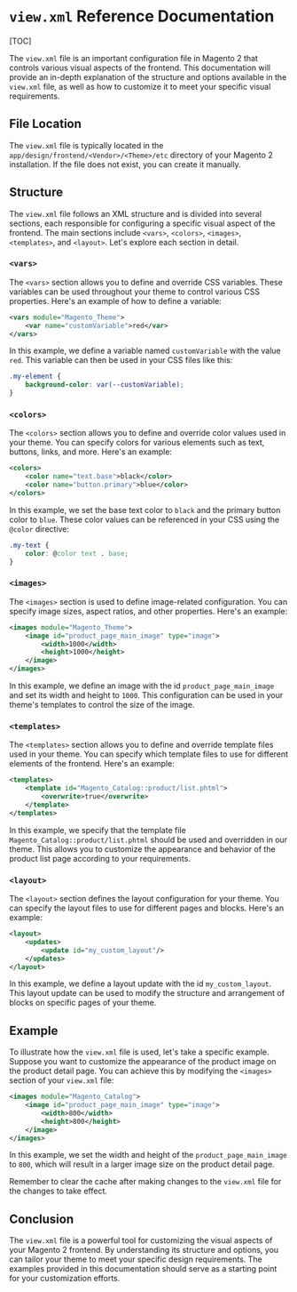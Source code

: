 # `view.xml` Reference Documentation

[TOC]

The `view.xml` file is an important configuration file in Magento 2 that controls various visual aspects of the
frontend. This documentation will provide an in-depth explanation of the structure and options available in
the `view.xml` file, as well as how to customize it to meet your specific visual requirements.

## File Location

The `view.xml` file is typically located in the `app/design/frontend/<Vendor>/<Theme>/etc` directory of your Magento 2
installation. If the file does not exist, you can create it manually.

## Structure

The `view.xml` file follows an XML structure and is divided into several sections, each responsible for configuring a
specific visual aspect of the frontend. The main sections include `<vars>`, `<colors>`, `<images>`, `<templates>`,
and `<layout>`. Let's explore each section in detail.

### `<vars>`

The `<vars>` section allows you to define and override CSS variables. These variables can be used throughout your theme
to control various CSS properties. Here's an example of how to define a variable:

```xml
<vars module="Magento_Theme">
    <var name="customVariable">red</var>
</vars>
```

In this example, we define a variable named `customVariable` with the value `red`. This variable can then be used in
your CSS files like this:

```css
.my-element {
    background-color: var(--customVariable);
}
```

### `<colors>`

The `<colors>` section allows you to define and override color values used in your theme. You can specify colors for
various elements such as text, buttons, links, and more. Here's an example:

```xml
<colors>
    <color name="text.base">black</color>
    <color name="button.primary">blue</color>
</colors>
```

In this example, we set the base text color to `black` and the primary button color to `blue`. These color values can be
referenced in your CSS using the `@color` directive:

```css
.my-text {
    color: @color text . base;
}
```

### `<images>`

The `<images>` section is used to define image-related configuration. You can specify image sizes, aspect ratios, and
other properties. Here's an example:

```xml
<images module="Magento_Theme">
    <image id="product_page_main_image" type="image">
        <width>1000</width>
        <height>1000</height>
    </image>
</images>
```

In this example, we define an image with the id `product_page_main_image` and set its width and height to `1000`. This
configuration can be used in your theme's templates to control the size of the image.

### `<templates>`

The `<templates>` section allows you to define and override template files used in your theme. You can specify which
template files to use for different elements of the frontend. Here's an example:

```xml
<templates>
    <template id="Magento_Catalog::product/list.phtml">
        <overwrite>true</overwrite>
    </template>
</templates>
```

In this example, we specify that the template file `Magento_Catalog::product/list.phtml` should be used and overridden
in our theme. This allows you to customize the appearance and behavior of the product list page according to your
requirements.

### `<layout>`

The `<layout>` section defines the layout configuration for your theme. You can specify the layout files to use for
different pages and blocks. Here's an example:

```xml
<layout>
    <updates>
        <update id="my_custom_layout"/>
    </updates>
</layout>
```

In this example, we define a layout update with the id `my_custom_layout`. This layout update can be used to modify the
structure and arrangement of blocks on specific pages of your theme.

## Example

To illustrate how the `view.xml` file is used, let's take a specific example. Suppose you want to customize the
appearance of the product image on the product detail page. You can achieve this by modifying the `<images>` section of
your `view.xml` file:

```xml
<images module="Magento_Catalog">
    <image id="product_page_main_image" type="image">
        <width>800</width>
        <height>800</height>
    </image>
</images>
```

In this example, we set the width and height of the `product_page_main_image` to `800`, which will result in a larger
image size on the product detail page.

Remember to clear the cache after making changes to the `view.xml` file for the changes to take effect.

## Conclusion

The `view.xml` file is a powerful tool for customizing the visual aspects of your Magento 2 frontend. By understanding
its structure and options, you can tailor your theme to meet your specific design requirements. The examples provided in
this documentation should serve as a starting point for your customization efforts.
